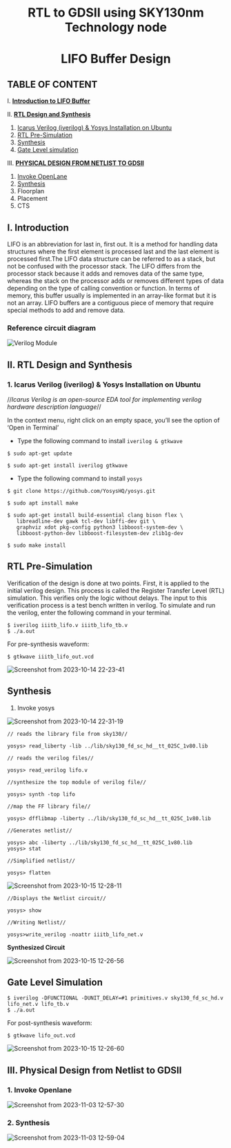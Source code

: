 <h1 align="center">RTL to GDSII using SKY130nm Technology node</h1>

<h1 align="center">LIFO Buffer Design</h1>

## TABLE OF CONTENT

I. [**Introduction to LIFO Buffer**](#i-introduction) 

II. [**RTL Design and Synthesis**](#ii-rtl-design-and-synthesis)  
  1. [Icarus Verilog (iverilog) & Yosys Installation on Ubuntu](#1-icarus-verilog-iverilog--yosys-installation-on-ubuntu)
  2. [RTL Pre-Simulation](#rtl-pre-simulation)  
  3. [Synthesis](#synthesis)  
  4. [Gate Level simulation](#gate-level-simulation)
     
III. [**PHYSICAL DESIGN FROM NETLIST TO GDSII**](#iii-physical-design-from-netlist-to-gdsii)
  1. [Invoke OpenLane](#1-invoke-openlane)
  2. [Synthesis](#2-synthesis)
  3. Floorplan
  4. Placement
  5. CTS

## **I. Introduction**   

LIFO is an abbreviation for last in, first out. It is a method for handling data structures where the first element is processed last and the last element is processed first.The LIFO data structure can be referred to as a stack, but not be confused with the processor stack. The LIFO differs from the processor stack because it adds and removes data of the same type, whereas the stack on the processor adds or removes different types of data depending on the type of calling convention or function. In terms of memory, this buffer usually is implemented in an array-like format but it is not an array. LIFO buffers are a contiguous piece of memory that require special methods to add and remove data. 

### **Reference circuit diagram**

![Verilog Module](https://github.com/PoojaR07/pes_lifo_buffer/assets/135737910/c7fae8e9-5736-4fe0-a052-0cebfc68e676)


## **II. RTL Design and Synthesis**

### **1. Icarus Verilog (iverilog) & Yosys Installation on Ubuntu**

  //_Icarus Verilog is an open-source EDA tool for implementing verilog hardware description language_//
  
 In the context menu, right click on an empty space, you’ll see the option of ‘Open in Terminal’
 
  * Type the following command to install `iverilog & gtkwave`
 ```
$ sudo apt-get update

$ sudo apt-get install iverilog gtkwave
 ```
 
  * Type the following command to install `yosys`
 ```
 $ git clone https://github.com/YosysHQ/yosys.git
 
 $ sudo apt install make
 
 $ sudo apt-get install build-essential clang bison flex \
	libreadline-dev gawk tcl-dev libffi-dev git \
	graphviz xdot pkg-config python3 libboost-system-dev \
	libboost-python-dev libboost-filesystem-dev zlib1g-dev
  
 $ sudo make install

 ```

## RTL Pre-Simulation

Verification of the design is done at two points. First, it is applied to the initial verilog design. This process is called the Register Transfer Level (RTL) simulation. This verifies only the logic without delays. The input to this verification process is a test bench written in verilog.
To simulate and run the verilog, enter the following command in your terminal.
```
$ iverilog iiitb_lifo.v iiitb_lifo_tb.v
$ ./a.out
```
For pre-synthesis waveform:
```
$ gtkwave iiitb_lifo_out.vcd
```
![Screenshot from 2023-10-14 22-23-41](https://github.com/PoojaR07/pes_lifo_buffer/assets/135737910/59b1ba9e-51d6-4ba3-8d90-e7d53d19e990)

## Synthesis

1. Invoke yosys
   
![Screenshot from 2023-10-14 22-31-19](https://github.com/PoojaR07/pes_lifo_buffer/assets/135737910/70b0e2ec-0ee2-4af9-a0a5-80ddec38f6db)


```
// reads the library file from sky130//

yosys> read_liberty -lib ../lib/sky130_fd_sc_hd__tt_025C_1v80.lib
```

```
// reads the verilog files//

yosys> read_verilog lifo.v
```

```
//synthesize the top module of verilog file//  

yosys> synth -top lifo
```

```
//map the FF library file//

yosys> dfflibmap -liberty ../lib/sky130_fd_sc_hd__tt_025C_1v80.lib

```

```
//Generates netlist//

yosys> abc -liberty ../lib/sky130_fd_sc_hd__tt_025C_1v80.lib
yosys> stat
```

```
//Simplified netlist//

yosys> flatten
```
![Screenshot from 2023-10-15 12-28-11](https://github.com/PoojaR07/pes_lifo_buffer/assets/135737910/93ee2b1c-ffaf-47f9-91bb-6e7072e6d02d)


```
//Displays the Netlist circuit//

yosys> show
```
```
//Writing Netlist//

yosys>write_verilog -noattr iiitb_lifo_net.v
```

**Synthesized Circuit**

![Screenshot from 2023-10-15 12-26-56](https://github.com/PoojaR07/pes_lifo_buffer/assets/135737910/44771816-bf90-415f-807a-99a443ccd7b5)

## Gate Level Simulation

```
$ iverilog -DFUNCTIONAL -DUNIT_DELAY=#1 primitives.v sky130_fd_sc_hd.v lifo_net.v lifo_tb.v
$ ./a.out
```
For post-synthesis waveform:
```
$ gtkwave lifo_out.vcd
```

![Screenshot from 2023-10-15 12-26-60](https://github.com/PoojaR07/pes_lifo_buffer/assets/135737910/54fbe46b-db5d-42fb-b746-7c8ab6ca5393)

## **III. Physical Design from Netlist to GDSII**

### **1. Invoke Openlane**

![Screenshot from 2023-11-03 12-57-30](https://github.com/PoojaR07/pes_lifo_buffer/assets/135737910/85312f90-3a8d-4572-a937-c42de2acb338)

### **2. Synthesis**

![Screenshot from 2023-11-03 12-59-04](https://github.com/PoojaR07/pes_lifo_buffer/assets/135737910/ade10fd3-09bb-4b9e-bfbf-aba48c41d906)
